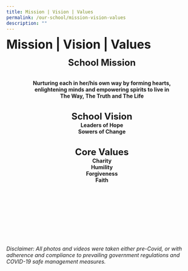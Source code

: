 ```yaml
---
title: Mission | Vision | Values
permalink: /our-school/mission-vision-values
description: ""
---
```

**<font size=6>Mission | Vision | Values</font>**

<center>

<font size=5>**School Mission**</font>
<br><br>

**Nurturing each in her/his own way by forming hearts,**<br>
**enlightening minds and empowering spirits to live in**<br>
**The Way, The Truth and The Life**<br><br>


  

  
**<font size=5>School Vision</font>**<br>
**Leaders of Hope**<br>
**Sowers of Change**
<br><br>

  

**<font size=5>Core Values</font>**<br>
**Charity**<br>
**Humility**<br>
**Forgiveness**<br>
**Faith**

</center>  
	
  <br><br><br><br><br><br><br><br>

_Disclaimer: All photos and videos were taken either pre-Covid, or with adherence and compliance to prevailing government regulations and COVID-19 safe management measures._